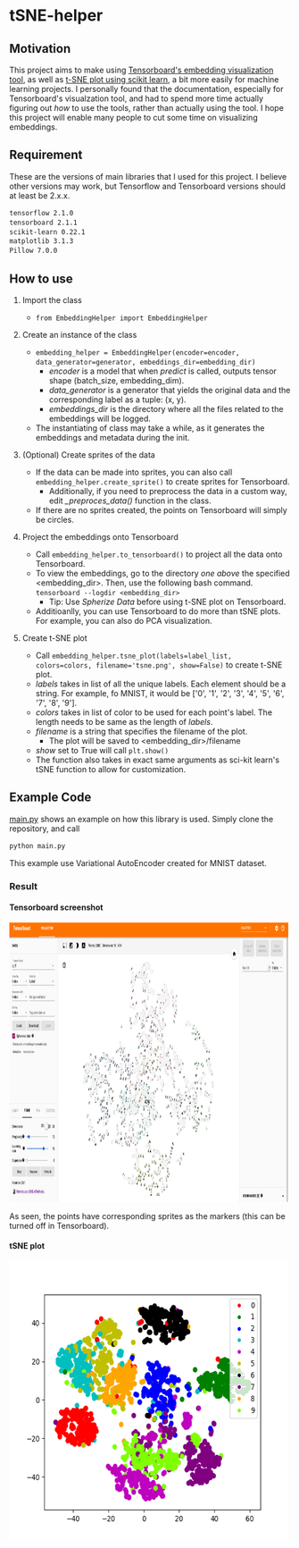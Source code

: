 # tSNE-helper

## Motivation
This project aims to make using [Tensorboard's embedding visualization tool](https://www.tensorflow.org/tensorboard/tensorboard_projector_plugin), 
as well as [t-SNE plot using scikit learn](https://scikit-learn.org/stable/modules/generated/sklearn.manifold.TSNE.html),
a bit more easily for machine learning projects. I personally found that the documentation, especially for Tensorboard's
visualzation tool, and had to spend more time actually figuring out *how* to use the tools, rather than actually using the tool.
I hope this project will enable many people to cut some time on visualizing embeddings. 


## Requirement
These are the versions of main libraries that I used for this project.
I believe other versions may work, but Tensorflow and Tensorboard versions should at least be 2.x.x.
```bash
tensorflow 2.1.0
tensorboard 2.1.1
scikit-learn 0.22.1
matplotlib 3.1.3
Pillow 7.0.0
```

## How to use
1. Import the class
    - ```from EmbeddingHelper import EmbeddingHelper```
2. Create an instance of the class
    - ```embedding_helper = EmbeddingHelper(encoder=encoder, data_generator=generator, embeddings_dir=embedding_dir)```
        - *encoder* is a model that when *predict* is called, outputs tensor shape (batch_size, embedding_dim).
        - *data_generator* is a generator that yields the original data and the corresponding label as a tuple: (x, y).
        - *embeddings_dir* is the directory where all the files related to the embeddings will be logged.
    - The instantiating of class may take a while, as it generates the embeddings and metadata during the init.
    
3. (Optional) Create sprites of the data
    - If the data can be made into sprites, you can also call ```embedding_helper.create_sprite()``` to create sprites for Tensorboard.
        - Additionally, if you need to preprocess the data in a custom way, edit *_preproces_data()* function in the class.
    - If there are no sprites created, the points on Tensorboard will simply be circles.
        
4. Project the embeddings onto Tensorboard
    - Call ```embedding_helper.to_tensorboard()``` to project all the data onto Tensorboard.
    - To view the embeddings, go to the directory *one above* the specified <embedding_dir>. Then, use the following bash command.
    ```tensorboard --logdir <embedding_dir>```
        - Tip: Use *Spherize Data* before using t-SNE plot on Tensorboard.
     - Additioanlly, you can use Tensorboard to do more than tSNE plots. For example, you can also do PCA visualization.

5. Create t-SNE plot
    - Call ```embedding_helper.tsne_plot(labels=label_list, colors=colors, filename='tsne.png', show=False)``` to create t-SNE plot.
    - *labels* takes in list of all the unique labels. Each element should be a string. For example, fo MNIST, it would be ['0', '1', '2', '3', '4', '5', '6', '7', '8', '9'].
    - *colors* takes in list of color to be used for each point's label. The length needs to be same as the length of *labels*.
    - *filename* is a string that specifies the filename of the plot.
        - The plot will be saved to <embedding_dir>/filename
    - *show* set to True will call ```plt.show()```
    - The function also takes in exact same arguments as sci-kit learn's tSNE function to allow for customization.
    
    
## Example Code
[main.py](https://github.com/chaddy1004/tSNE-helper/blob/master/main.py) shows an example on how this library is used.
Simply clone the repository, and call
```bash
python main.py
```
This example use Variational AutoEncoder created for MNIST dataset. 

### Result
#### Tensorboard screenshot
<img src="images/tensorboard-sc.png" alt="Tensorboard"
	title="Tensorboard" width="500" height="500"/>

As seen, the points have corresponding sprites as the markers (this can be turned off in Tensorboard).
#### tSNE plot
<img src="images/tsne.png" alt="tsne"
	title="tsne" width="500" height="500"/>
